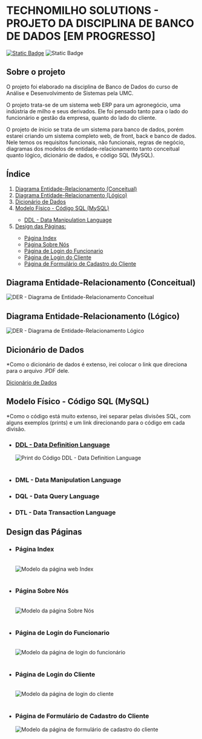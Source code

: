 <h1>TECHNOMILHO SOLUTIONS - PROJETO DA DISCIPLINA DE BANCO DE DADOS [EM PROGRESSO]</h1>
<a href="https://github.com/Jrbastos18/Technomilho_Solutions/blob/main/LICENSE"><img alt="Static Badge" src="https://img.shields.io/badge/License-Apache%202.0-green"></a> 
<img alt="Static Badge" src="https://img.shields.io/badge/Status-In_Progress-blue">


<h2>Sobre o projeto</h2>
<p>O projeto foi elaborado na disciplina de Banco de Dados do curso de Análise e Desenvolvimento de Sistemas pela UMC.</p>
<p>O projeto trata-se de um sistema web ERP para um agronegócio, uma indústria de milho e seus derivados. Ele foi pensado tanto para o lado do funcionário e gestão da empresa, quanto do lado do cliente.</p>
<p>O projeto de ínicio se trata de um sistema para banco de dados, porém estarei criando um sistema completo web, de front, back e banco de dados. Nele temos os requisitos funcionais, não funcionais, regras de negócio, diagramas dos modelos de entidade-relacionamento tanto conceitual quanto lógico, dicionário de dados, e código SQL (MySQL).</p>

<h2>Índice</h2>
<ol>
  <li><a href="#Conceitual">Diagrama Entidade-Relacionamento (Conceitual)</a></li>
  <li><a href="#Logico">Diagrama Entidade-Relacionamento (Lógico)</a></li>
  <li><a href="#Dicionario">Dicionário de Dados</a></li>
  <li><a href="#Fisico">Modelo Físico - Código SQL (MySQL)</a></li>
    <ul>
      <li><a href="#DDL">DDL - Data Manipulation Language</a></li>
    </ul>
  <li><a href="#Design">Design das Páginas:</a></li>
    <ul>
      <li><a href="#Index">Página Index</a></li>
      <li><a href="#SobreNos">Página Sobre Nós</a></li>
      <li><a href="#LoginFunc">Página de Login do Funcionario</a></li>
      <li><a href="#LoginCliente">Página de Login do Cliente</a></li>
      <li><a href="#FormularioCliente">Página de Formulário de Cadastro do Cliente</a></li>
    </ul>
</ol>

<h2>Diagrama Entidade-Relacionamento (Conceitual)</h2>
<a name="Conceitual"></a>
<img src="https://github.com/Jrbastos18/Technomilho_Solutions/blob/main/img/ModeloConceitual07.png" alt="DER - Diagrama de Entidade-Relacionamento Conceitual">

<h2>Diagrama Entidade-Relacionamento (Lógico)</h2>
<a name="Logico"></a>
<img src="https://github.com/Jrbastos18/Technomilho_Solutions/blob/main/img/ModeloLogico03.png" alt="DER - Diagrama de Entidade-Relacionamento Lógico">

<h2>Dicionário de Dados</h2>
<a name="Dicionario"></a>
<p>*Como o dicionário de dados é extenso, irei colocar o link que direciona para o arquivo .PDF dele.</p>
<a href="https://github.com/Jrbastos18/Technomilho_Solutions/blob/main/doc/DicionarioTechnomilho.pdf">Dicionário de Dados</a>

<h2>Modelo Físico - Código SQL (MySQL)</h2>
<a name="Fisico"></a>
<p>*Como o código está muito extenso, irei separar pelas divisões SQL, com alguns exemplos (prints) e um link direcionando para o código em cada divisão.</p>
<ul>
  <a name="DDL"></a>
  <li><h3><a href="https://github.com/Jrbastos18/Technomilho_Solutions/blob/main/src/sql/DDL_Technomilho.sql" target="_blank" >DDL - Data Definition Language</a></h3></li>
  <img src="https://github.com/Jrbastos18/Technomilho_Solutions/blob/main/img/ddl_technomilho.png" alt="Print do Código DDL - Data Definition Language">
  <br><br>
  <li><h3>DML - Data Manipulation Language</h3></li>
  <li><h3>DQL - Data Query Language</h3></li>
  <li><h3>DTL - Data Transaction Language</h3></li>
</ul>



<h2>Design das Páginas</h2>
<a name="Design"></a>
<ul>
    <li><h3>Página Index</h3></li><br>
    <a name="Index"></a>
    <img src="https://github.com/Jrbastos18/Technomilho_Solutions/blob/main/img/Index.png" alt="Modelo da página web Index">
    <br><br>
    <li><h3>Página Sobre Nós</h3></li><br>
    <a name="SobreNos"></a>
    <img src="https://github.com/Jrbastos18/Technomilho_Solutions/blob/main/img/Sobre%20n%C3%B3s.png" alt="Modelo da página Sobre Nós">
    <br><br>
    <li><h3>Página de Login do Funcionario</h3></li><br>
    <a name="LoginFunc"></a>
    <img src="https://github.com/Jrbastos18/Technomilho_Solutions/blob/main/img/Login-Funcionario.png" alt="Modelo da página de login do funcionário">
    <br><br>
    <li><h3>Página de Login do Cliente</h3></li><br>
    <a name="LoginCliente"></a>
    <img src="https://github.com/Jrbastos18/Technomilho_Solutions/blob/main/img/Login-Cliente.png" alt="Modelo da página de login do cliente">
    <br><br>
    <li><h3>Página de Formulário de Cadastro do Cliente</h3></li>
    <a name="FormularioCliente"></a>
    <img src="https://github.com/Jrbastos18/Technomilho_Solutions/blob/main/img/Formul%C3%A1rio%20de%20Cadastro%20do%20Cliente.png" alt="Modelo da página de formulário de cadastro do cliente">
    
</ul>
